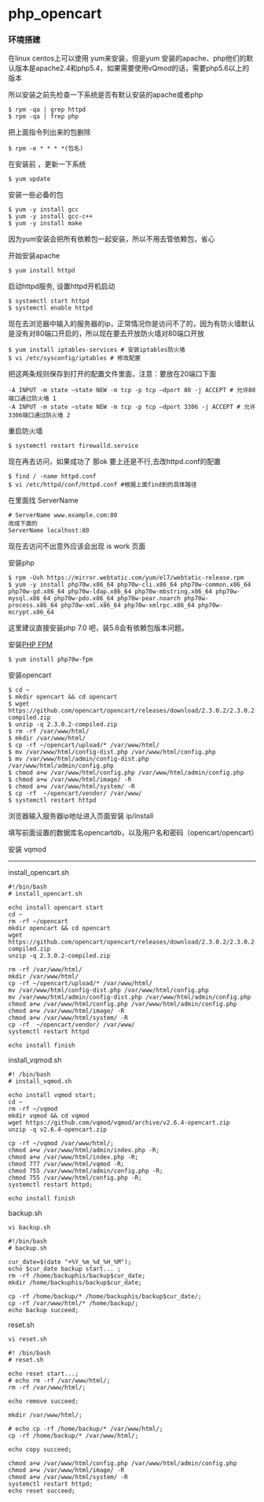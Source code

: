 # php_opencart


### 环境搭建
在linux centos上可以使用 yum来安装，但是yum 安装的apache、php他们的默认版本是apache2.4和php5.4，如果需要使用vQmod的话，需要php5.6以上的版本

所以安装之前先检查一下系统是否有默认安装的apache或者php
```
$ rpm -qa | grep httpd 
$ rpm -qa | frep php
```

把上面指令列出来的包删除
```
$ rpm -e * * * *(包名)
```

在安装前 ，更新一下系统
```
$ yum update
```

安装一些必备的包
```
$ yum -y install gcc 
$ yum -y install gcc-c++ 
$ yum -y install make
```
因为yum安装会把所有依赖包一起安装，所以不用去管依赖包，省心 

开始安装apache
```
$ yum install httpd
```

启动httpd服务, 设置httpd开机启动
```
$ systemctl start httpd
$ systemctl enable httpd
```

现在去浏览器中输入的服务器的ip，正常情况你是访问不了的，因为有防火墙默认是没有对80端口开启的，所以现在要去开放防火墙对80端口开放
```
$ yum install iptables-services # 安装iptables防火墙 
$ vi /etc/sysconfig/iptables # 修改配置 
```

把这两条规则保存到打开的配置文件里面，注意：要放在20端口下面 
```
-A INPUT -m state –state NEW -m tcp -p tcp –dport 80 -j ACCEPT # 允许80端口通过防火墙 1 
-A INPUT -m state –state NEW -m tcp -p tcp –dport 3306 -j ACCEPT # 允许3306端口通过防火墙 2 
```

重启防火墙
```
$ systemctl restart firewalld.service
```

现在再去访问，如果成功了 那ok 要上还是不行,去改httpd.conf的配置

```
$ find / -name httpd.conf
$ vi /etc/httpd/conf/httpd.conf #根据上面find到的具体路径
```
在里面找 ServerName 
```
# ServerName www.example.com:80 
改成下面的
ServerName localhost:80
```
现在去访问不出意外应该会出现 is work 页面

安装php
```
$ rpm -Uvh https://mirror.webtatic.com/yum/el7/webtatic-release.rpm 
$ yum -y install php70w.x86_64 php70w-cli.x86_64 php70w-common.x86_64 php70w-gd.x86_64 php70w-ldap.x86_64 php70w-mbstring.x86_64 php70w-mysql.x86_64 php70w-pdo.x86_64 php70w-pear.noarch php70w-process.x86_64 php70w-xml.x86_64 php70w-xmlrpc.x86_64 php70w-mcrypt.x86_64
```
这里建议直接安装php 7.0 吧，装5.6会有依赖包版本问题。

安装[PHP FPM](https://www.cnblogs.com/followyou/p/9460058.html)
```
$ yum install php70w-fpm
```

安装opencart 
```
$ cd ~
$ mkdir opencart && cd opencart
$ wget https://github.com/opencart/opencart/releases/download/2.3.0.2/2.3.0.2-compiled.zip
$ unzip -q 2.3.0.2-compiled.zip
$ rm -rf /var/www/html/
$ mkdir /var/www/html/
$ cp -rf ~/opencart/upload/* /var/www/html/
$ mv /var/www/html/config-dist.php /var/www/html/config.php
$ mv /var/www/html/admin/config-dist.php /var/www/html/admin/config.php
$ chmod a+w /var/www/html/config.php /var/www/html/admin/config.php
$ chmod a+w /var/www/html/image/ -R
$ chmod a+w /var/www/html/system/ -R
$ cp -rf  ~/opencart/vendor/ /var/www/
$ systemctl restart httpd
```

浏览器输入服务器ip地址进入页面安装 ip/install

填写前面设置的数据库名opencartdb，以及用户名和密码（opencart/opencart）

安装 vqmod

---

install_opencart.sh
```
#!/bin/bash
# install_opencart.sh

echo install opencart start
cd ~
rm -rf ~/opencart
mkdir opencart && cd opencart
wget https://github.com/opencart/opencart/releases/download/2.3.0.2/2.3.0.2-compiled.zip
unzip -q 2.3.0.2-compiled.zip

rm -rf /var/www/html/
mkdir /var/www/html/
cp -rf ~/opencart/upload/* /var/www/html/
mv /var/www/html/config-dist.php /var/www/html/config.php
mv /var/www/html/admin/config-dist.php /var/www/html/admin/config.php
chmod a+w /var/www/html/config.php /var/www/html/admin/config.php
chmod a+w /var/www/html/image/ -R
chmod a+w /var/www/html/system/ -R
cp -rf  ~/opencart/vendor/ /var/www/
systemctl restart httpd

echo install finish
```


install_vqmod.sh 
```
#! /bin/bash
# install_vqmod.sh 

echo install vqmod start;
cd ~
rm -rf ~/vqmod
mkdir vqmod && cd vqmod
wget https://github.com/vqmod/vqmod/archive/v2.6.4-opencart.zip
unzip -q v2.6.4-opencart.zip

cp -rf ~/vqmod /var/www/html/;
chmod a+w /var/www/html/admin/index.php -R;
chmod a+w /var/www/html/index.php -R;
chmod 777 /var/www/html/vqmod -R;
chmod 755 /var/www/html/admin/config.php -R;
chmod 755 /var/www/html/config.php -R;
systemctl restart httpd;

echo install finish
```


backup.sh
```
vi backup.sh
```

```
#!/bin/bash
# backup.sh

cur_date=$(date "+%Y_%m_%d_%H_%M");
echo $cur_date backup start... ;
rm -rf /home/backuphis/backup$cur_date;
mkdir /home/backuphis/backup$cur_date;

cp -rf /home/backup/* /home/backuphis/backup$cur_date/;
cp -rf /var/www/html/* /home/backup/;
echo backup succeed;
```


reset.sh
```
vi reset.sh
```

```
#! /bin/bash
# reset.sh

echo reset start...;
# echo rm -rf /var/www/html/;
rm -rf /var/www/html/;

echo remove succeed;

mkdir /var/www/html/;

# echo cp -rf /home/backup/* /var/www/html/;
cp -rf /home/backup/* /var/www/html/;

echo copy succeed;

chmod a+w /var/www/html/config.php /var/www/html/admin/config.php
chmod a+w /var/www/html/image/ -R
chmod a+w /var/www/html/system/ -R
systemctl restart httpd;
echo reset succeed;
```
